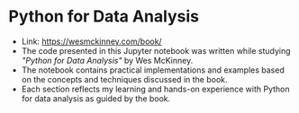 # Python for Data Analysis


* Link: https://wesmckinney.com/book/
* The code presented in this Jupyter notebook was written while studying *"Python for Data Analysis"* by Wes McKinney. 
* The notebook contains practical implementations and examples based on the concepts and techniques discussed in the book. 
* Each section reflects my learning and hands-on experience with Python for data analysis as guided by the book.
